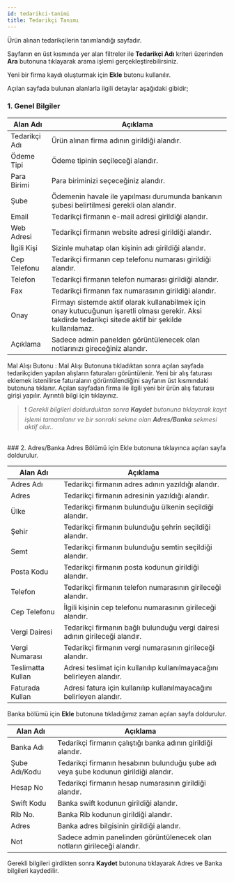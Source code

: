 ```yaml
---
id: tedarikci-tanimi
title: Tedarikçi Tanımı
---
```


Ürün alınan tedarikçilerin tanımlandığı sayfadır.

Sayfanın en üst kısmında yer alan filtreler ile **Tedarikçi Adı** kriteri üzerinden **Ara** butonuna tıklayarak arama işlemi gerçekleştirebilirsiniz.

Yeni bir firma kaydı oluşturmak için **Ekle** butonu kullanılır. 

Açılan sayfada bulunan alanlarla ilgili detaylar aşağıdaki gibidir;

### 1. Genel Bilgiler

|Alan Adı|Açıklama|
|--|--|
|Tedarikçi Adı|Ürün alınan firma adının girildiği alandır.|
|Ödeme Tipi|Ödeme tipinin seçileceği alandır.|
|Para Birimi|Para biriminizi seçeceğiniz alandır.|
|Şube|Ödemenin havale ile yapılması durumunda bankanın şubesi belirtilmesi gerekli olan alandır.|
|Email|Tedarikçi firmanın e-mail adresi girildiği alandır.|
|Web Adresi|Tedarikçi firmanın website adresi girildiği alandır.|
|İlgili Kişi|Sizinle muhatap olan kişinin adı girildiği alandır.|
|Cep Telefonu|Tedarikçi firmanın cep telefonu numarası girildiği alandır.|
|Telefon|Tedarikçi firmanın telefon numarası girildiği alandır.|
|Fax|Tedarikçi firmanın fax numarasının girildiği alandır.|
|Onay|Firmayı sistemde aktif olarak kullanabilmek için onay kutucuğunun işaretli olması gerekir.  Aksi takdirde tedarikçi sitede aktif bir şekilde kullanılamaz.|
|Açıklama|Sadece admin panelden görüntülenecek olan notlarınızı gireceğiniz alandır.|

Mal Alışı Butonu : Mal Alışı Butonuna tıkladıktan sonra açılan sayfada tedarikçiden yapılan alışların faturaları görüntülenir. Yeni bir alış faturası eklemek istenilirse faturaların  görüntülendiğini sayfanın üst kısmındaki  butonuna tıklanır. Açılan sayfadan firma ile ilgili yeni bir ürün alış faturası girişi yapılır. Ayrıntılı bilgi için tıklayınız.

> ❗ _Gerekli bilgileri doldurduktan sonra **Kaydet**  butonuna tıklayarak kayıt işlemi tamamlanır ve bir sonraki sekme olan **Adres/Banka** sekmesi aktif olur.._

<br>
### 2. Adres/Banka
Adres Bölümü için Ekle butonuna tıklayınca açılan sayfa doldurulur.

|Alan Adı|Açıklama|
|--|--|
|Adres Adı|Tedarikçi firmanın adres adının yazıldığı alandır.|
|Adres|Tedarikçi firmanın adresinin yazıldığı alandır.	|
|Ülke|Tedarikçi firmanın bulunduğu ülkenin seçildiği alandır.	|
|Şehir|Tedarikçi firmanın bulunduğu şehrin seçildiği alandır.	|
|Semt|Tedarikçi firmanın bulunduğu semtin seçildiği alandır.	|
|Posta Kodu|Tedarikçi firmanın posta kodunun girildiği alandır.	|
|Telefon|Tedarikçi firmanın telefon numarasının girileceği alandır.	|
|Cep Telefonu|İlgili kişinin cep telefonu numarasının girileceği alandır.	|
|Vergi Dairesi|Tedarikçi firmanın bağlı bulunduğu vergi dairesi adının girileceği alandır.	|
|Vergi Numarası|Tedarikçi firmanın vergi numarasının girileceği alandır.	|
|Teslimatta Kullan|Adresi teslimat için kullanılıp kullanılmayacağını belirleyen alandır.|
|Faturada Kullan|Adresi fatura için kullanılıp kullanılmayacağını belirleyen alandır.|

Banka bölümü için **Ekle** butonuna tıkladığımız zaman açılan sayfa doldurulur.

|Alan Adı|Açıklama|
|--|--|
|Banka Adı|Tedarikçi firmanın çalıştığı banka adının girildiği alandır.	|
|Şube Adı/Kodu|Tedarikçi firmanın hesabının bulunduğu şube adı veya şube kodunun girildiği alandır.|
|Hesap No|Tedarikçi firmanın hesap numarasının girildiği alandır.	|
|Swift Kodu|Banka swift kodunun girildiği alandır.	|
|Rib No.|Banka Rib kodunun girildiği alandır.	|
|Adres|Banka adres bilgisinin girildiği alandır.	|
|Not|Sadece admin panelinden görüntülenecek olan notların girileceği alandır.	|

Gerekli bilgileri girdikten sonra **Kaydet** butonuna tıklayarak Adres ve Banka bilgileri kaydedilir.